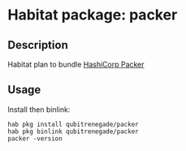 # Habitat package: packer

## Description

Habitat plan to bundle [HashiCorp Packer](https://www.packer.io/)

## Usage

Install then binlink:

    hab pkg install qubitrenegade/packer
    hab pkg binlink qubitrenegade/packer
    packer -version


